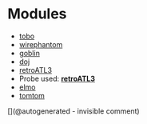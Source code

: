 
# Modules

* [tobo](/retired/tobo/)
* [wirephantom](/wirephantom/)
* [goblin](/goblin/)
* [doj](/doj/)
* [retroATL3](/retroATL3/)
* Probe used: __[retroATL3](/include/probes/auto/retroATL3.md)__
* [elmo](/elmo/)
* [tomtom](/retired/tomtom/)


[](@autogenerated - invisible comment)